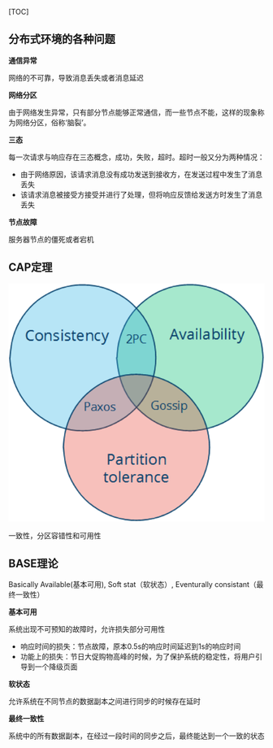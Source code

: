 [TOC]

## 分布式环境的各种问题

**通信异常**

网络的不可靠，导致消息丢失或者消息延迟

**网络分区**

由于网络发生异常，只有部分节点能够正常通信，而一些节点不能，这样的现象称为网络分区，俗称‘脑裂’。

**三态**

每一次请求与响应存在三态概念，成功，失败，超时。超时一般又分为两种情况：

* 由于网络原因，该请求消息没有成功发送到接收方，在发送过程中发生了消息丢失
* 该请求消息被接受方接受并进行了处理，但将响应反馈给发送方时发生了消息丢失

**节点故障**

服务器节点的僵死或者宕机

## CAP定理

![CAP定理](image\cap定理.png)

一致性，分区容错性和可用性

## BASE理论

Basically  Available(基本可用), Soft stat（软状态）, Eventurally consistant（最终一致性）

**基本可用**

系统出现不可预知的故障时，允许损失部分可用性

* 响应时间的损失：节点故障，原本0.5s的响应时间延迟到1s的响应时间
* 功能上的损失：节日大促购物高峰的时候，为了保护系统的稳定性，将用户引导到一个降级页面

**软状态**

允许系统在不同节点的数据副本之间进行同步的时候存在延时

**最终一致性**

系统中的所有数据副本，在经过一段时间的同步之后，最终能达到一个一致的状态